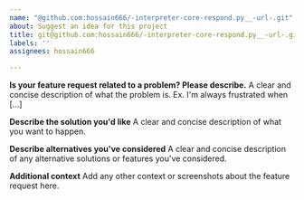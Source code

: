 ```yaml
---
name: "@github.com:hossain666/-interpreter-core-respond.py__-url-.git"
about: Suggest an idea for this project
title: git@github.com:hossain666/-interpreter-core-respond.py__-url-.git
labels: ''
assignees: hossain666

---
```


**Is your feature request related to a problem? Please describe.**
A clear and concise description of what the problem is. Ex. I'm always frustrated when [...]

**Describe the solution you'd like**
A clear and concise description of what you want to happen.

**Describe alternatives you've considered**
A clear and concise description of any alternative solutions or features you've considered.

**Additional context**
Add any other context or screenshots about the feature request here.
